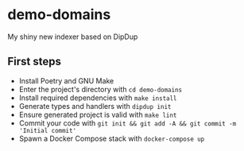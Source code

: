 # demo-domains

My shiny new indexer based on DipDup

## First steps

* Install Poetry and GNU Make
* Enter the project's directory with `cd demo-domains`
* Install required dependencies with `make install`
* Generate types and handlers with `dipdup init`
* Ensure generated project is valid with `make lint`
* Commit your code with `git init && git add -A && git commit -m 'Initial commit'` 
* Spawn a Docker Compose stack with `docker-compose up`